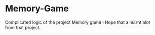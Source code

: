 # Memory-Game
Complicated logic of  the project Memory game I Hope that a learnt alot from that project.
